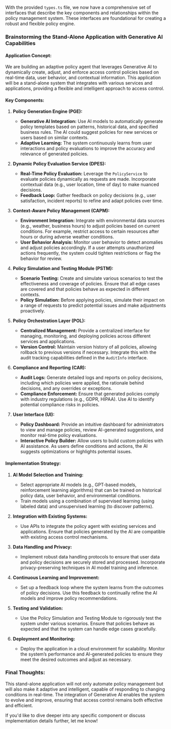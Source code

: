 With the provided `types.ts` file, we now have a comprehensive set of interfaces that describe the key components and relationships within the policy management system. These interfaces are foundational for creating a robust and flexible policy engine.

### Brainstorming the Stand-Alone Application with Generative AI Capabilities

#### **Application Concept:**
We are building an adaptive policy agent that leverages Generative AI to dynamically create, adjust, and enforce access control policies based on real-time data, user behavior, and contextual information. This application will be a stand-alone system that integrates with various services and applications, providing a flexible and intelligent approach to access control.

#### **Key Components:**
1. **Policy Generation Engine (PGE):**
   - **Generative AI Integration:** Use AI models to automatically generate policy templates based on patterns, historical data, and specified business rules. The AI could suggest policies for new services or users based on similar contexts.
   - **Adaptive Learning:** The system continuously learns from user interactions and policy evaluations to improve the accuracy and relevance of generated policies.

2. **Dynamic Policy Evaluation Service (DPES):**
   - **Real-Time Policy Evaluation:** Leverage the `PolicyService` to evaluate policies dynamically as requests are made. Incorporate contextual data (e.g., user location, time of day) to make nuanced decisions.
   - **Feedback Loop:** Gather feedback on policy decisions (e.g., user satisfaction, incident reports) to refine and adapt policies over time.

3. **Context-Aware Policy Management (CAPM):**
   - **Environment Integration:** Integrate with environmental data sources (e.g., weather, business hours) to adjust policies based on current conditions. For example, restrict access to certain resources after hours or during adverse weather conditions.
   - **User Behavior Analysis:** Monitor user behavior to detect anomalies and adjust policies accordingly. If a user attempts unauthorized actions frequently, the system could tighten restrictions or flag the behavior for review.

4. **Policy Simulation and Testing Module (PSTM):**
   - **Scenario Testing:** Create and simulate various scenarios to test the effectiveness and coverage of policies. Ensure that all edge cases are covered and that policies behave as expected in different contexts.
   - **Policy Simulation:** Before applying policies, simulate their impact on a range of requests to predict potential issues and make adjustments proactively.

5. **Policy Orchestration Layer (POL):**
   - **Centralized Management:** Provide a centralized interface for managing, monitoring, and deploying policies across different services and applications.
   - **Version Control:** Maintain version history of all policies, allowing rollback to previous versions if necessary. Integrate this with the audit tracking capabilities defined in the `AuditInfo` interface.

6. **Compliance and Reporting (CAR):**
   - **Audit Logs:** Generate detailed logs and reports on policy decisions, including which policies were applied, the rationale behind decisions, and any overrides or exceptions.
   - **Compliance Enforcement:** Ensure that generated policies comply with industry regulations (e.g., GDPR, HIPAA). Use AI to identify potential compliance risks in policies.

7. **User Interface (UI):**
   - **Policy Dashboard:** Provide an intuitive dashboard for administrators to view and manage policies, review AI-generated suggestions, and monitor real-time policy evaluations.
   - **Interactive Policy Builder:** Allow users to build custom policies with AI assistance. As users define conditions and actions, the AI suggests optimizations or highlights potential issues.

#### **Implementation Strategy:**

1. **AI Model Selection and Training:**
   - Select appropriate AI models (e.g., GPT-based models, reinforcement learning algorithms) that can be trained on historical policy data, user behavior, and environmental conditions.
   - Train models using a combination of supervised learning (using labeled data) and unsupervised learning (to discover patterns).

2. **Integration with Existing Systems:**
   - Use APIs to integrate the policy agent with existing services and applications. Ensure that policies generated by the AI are compatible with existing access control mechanisms.

3. **Data Handling and Privacy:**
   - Implement robust data handling protocols to ensure that user data and policy decisions are securely stored and processed. Incorporate privacy-preserving techniques in AI model training and inference.

4. **Continuous Learning and Improvement:**
   - Set up a feedback loop where the system learns from the outcomes of policy decisions. Use this feedback to continually refine the AI models and improve policy recommendations.

5. **Testing and Validation:**
   - Use the Policy Simulation and Testing Module to rigorously test the system under various scenarios. Ensure that policies behave as expected and that the system can handle edge cases gracefully.

6. **Deployment and Monitoring:**
   - Deploy the application in a cloud environment for scalability. Monitor the system’s performance and AI-generated policies to ensure they meet the desired outcomes and adjust as necessary.

### **Final Thoughts:**
This stand-alone application will not only automate policy management but will also make it adaptive and intelligent, capable of responding to changing conditions in real-time. The integration of Generative AI enables the system to evolve and improve, ensuring that access control remains both effective and efficient.

If you'd like to dive deeper into any specific component or discuss implementation details further, let me know!
